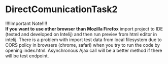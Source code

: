 # DirectComunicationTask2
!!!!Important Note!!!!</br>
<b>If you want to use other browser than Mozilla Firefox</b> import project to IDE (tested and developed on Intelij) and then run previev from html editor in intelij.
There is a problem with import test data from local filesystem due to CORS policy in browsers (chrome, safari) when you try to run the code by opening index.html. Asynchronous Ajax call will be a better method if there will be test endpoint.
